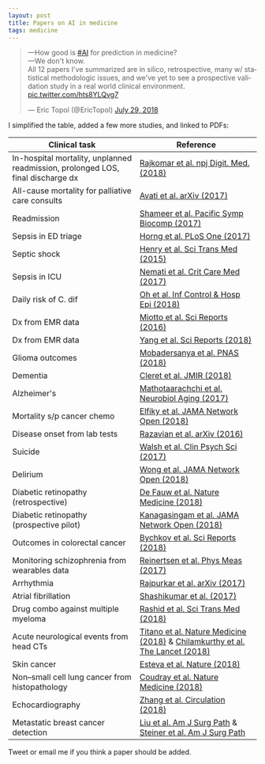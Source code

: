 ```yaml
---
layout: post
title: Papers on AI in medicine
tags: medicine
---
```


<blockquote class="twitter-tweet" data-cards="hidden" data-lang="en"><p lang="en" dir="ltr">—How good is <a href="https://twitter.com/hashtag/AI?src=hash&amp;ref_src=twsrc%5Etfw">#AI</a> for prediction in medicine?<br>—We don&#39;t know.<br>All 12 papers I&#39;ve summarized are in silico, retrospective, many w/ statistical methodologic issues, and we&#39;ve yet to see a prospective validation study in a real world clinical environment. <a href="https://t.co/hts8YLQvg7">pic.twitter.com/hts8YLQvg7</a></p>&mdash; Eric Topol (@EricTopol) <a href="https://twitter.com/EricTopol/status/1023592380245598208?ref_src=twsrc%5Etfw">July 29, 2018</a></blockquote>
<script async src="https://platform.twitter.com/widgets.js" charset="utf-8"></script>

I simplified the table, added a few more studies, and linked to PDFs:

| Clinical task | Reference |
| --- 			| ---  		|
| In-hospital mortality, unplanned readmission, prolonged LOS, final discharge dx  | [Rajkomar et al. npj Digit. Med. (2018)](/papers/rajkomar.pdf) | 
| All-cause mortality for palliative care consults | [Avati et al. arXiv (2017)](/papers/avati.pdf) |
| Readmission | [Shameer et al. Pacific Symp Biocomp (2017)](/papers/shameer.pdf) |
| Sepsis in ED triage | [Horng et al. PLoS One (2017)](/papers/horng.pdf) |
| Septic shock | [Henry et al. Sci Trans Med (2015)](/papers/henry.pdf) |
| Sepsis in ICU | [Nemati et al. Crit Care Med (2017)](/papers/nemati.pdf) |
| Daily risk of C. dif | [Oh et al. Inf Control & Hosp Epi (2018)](/papers/oh.pdf) |
| Dx from EMR data | [Miotto et al. Sci Reports (2016)](/papers/miotto.pdf) |
| Dx from EMR data | [Yang et al. Sci Reports (2018)](/papers/yang.pdf) |
| Glioma outcomes | [Mobadersanya et al. PNAS (2018)](/papers/mobadersany.pdf) |
| Dementia | [Cleret et al. JMIR (2018)](/papers/cleret.pdf) |
| Alzheimer's | [Mathotaarachchi et al. Neurobiol Aging (2017)](/papers/mathotaarachchi.pdf) |
| Mortality s/p cancer chemo | [Elfiky et al. JAMA Network Open (2018)](/papers/elfiky.pdf) |
| Disease onset from lab tests | [Razavian et al. arXiv (2016)](/papers/razavian.pdf) |
| Suicide | [Walsh et al. Clin Psych Sci (2017)](/papers/walsh.pdf) |
| Delirium | [Wong et al. JAMA Network Open (2018)](/papers/wong.pdf) |
| Diabetic retinopathy (retrospective) | [De Fauw et al. Nature Medicine (2018)](/papers/defauw.pdf) |
| Diabetic retinopathy (prospective pilot) | [Kanagasingam et al. JAMA Network Open (2018)](/papers/kanagasingam.pdf) |
| Outcomes in colorectal cancer | [Bychkov et al. Sci Reports (2018)](/papers/bychkov.pdf) |
| Monitoring schizophrenia from wearables data | [Reinertsen et al. Phys Meas (2017)](/papers/reinertsen.pdf) |
| Arrhythmia | [Rajpurkar et al. arXiv (2017)](/papers/rajpurkar.pdf) |
| Atrial fibrillation | [Shashikumar et al. (2017)](/papers/shashikumar.pdf) |
| Drug combo against multiple myeloma | [Rashid et al. Sci Trans Med (2018)](/papers/rashid.pdf) |
| Acute neurological events from head CTs | [Titano et al. Nature Medicine (2018)](/papers/titano.pdf) & [Chilamkurthy et al. The Lancet (2018)](/papers/chilamkurthy.pdf) |
| Skin cancer | [Esteva et al. Nature (2018)](/papers/esteva.pdf) |
| Non–small cell lung cancer from histopathology | [Coudray et al. Nature Medicine (2018)](/papers/coudray.pdf) | 
| Echocardiography | [Zhang et al. Circulation (2018)](/papers/zhang.pdf) |
| Metastatic breast cancer detection | [Liu et al. Am J Surg Path](/papers/liu.pdf) & [Steiner et al. Am J Surg Path](/papers/steiner.pdf) | 

Tweet or email me if you think a paper should be added.
